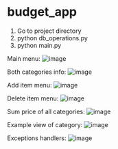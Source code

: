 # budget_app

1) Go to project directory
2) python db_operations.py
3) python main.py

Main menu: ![image](https://user-images.githubusercontent.com/38978002/138325164-578c427b-0d65-4afb-a93d-a338ee75b59f.png)

Both categories info: ![image](https://user-images.githubusercontent.com/38978002/138325774-4c1ddc40-6550-4813-85a1-11d832a5fdb8.png)

Add item menu: ![image](https://user-images.githubusercontent.com/38978002/138326389-0ac7cbae-79ac-48d0-88f7-848bb8052647.png)

Delete item menu: ![image](https://user-images.githubusercontent.com/38978002/138325876-ebcbf912-ce5e-4412-b095-baf79273a6b6.png)

Sum price of all categories: ![image](https://user-images.githubusercontent.com/38978002/138326197-8d3a196a-89b4-40ce-a342-988be8cf0c9e.png)

Example view of category: ![image](https://user-images.githubusercontent.com/38978002/138326790-2e3ead6a-90ff-4a9a-9a81-e92238542663.png)

Exceptions handlers: ![image](https://user-images.githubusercontent.com/38978002/138326646-2e250b6b-bba9-4c3f-bd98-fee2d32c0eb7.png)
